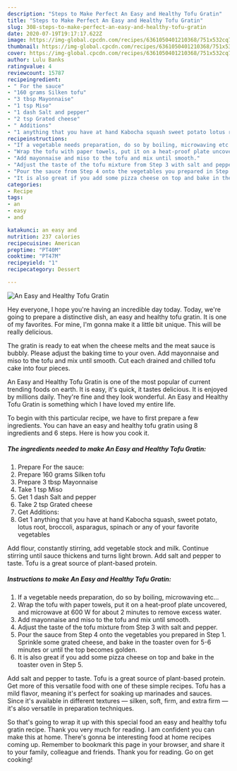```yaml
---
description: "Steps to Make Perfect An Easy and Healthy Tofu Gratin"
title: "Steps to Make Perfect An Easy and Healthy Tofu Gratin"
slug: 308-steps-to-make-perfect-an-easy-and-healthy-tofu-gratin
date: 2020-07-19T19:17:17.622Z
image: https://img-global.cpcdn.com/recipes/6361050401210368/751x532cq70/an-easy-and-healthy-tofu-gratin-recipe-main-photo.jpg
thumbnail: https://img-global.cpcdn.com/recipes/6361050401210368/751x532cq70/an-easy-and-healthy-tofu-gratin-recipe-main-photo.jpg
cover: https://img-global.cpcdn.com/recipes/6361050401210368/751x532cq70/an-easy-and-healthy-tofu-gratin-recipe-main-photo.jpg
author: Lulu Banks
ratingvalue: 4
reviewcount: 15787
recipeingredient:
- " For the sauce"
- "160 grams Silken tofu"
- "3 tbsp Mayonnaise"
- "1 tsp Miso"
- "1 dash Salt and pepper"
- "2 tsp Grated cheese"
- " Additions"
- "1 anything that you have at hand Kabocha squash sweet potato lotus root broccoli asparagus spinach or any of your favorite vegetables"
recipeinstructions:
- "If a vegetable needs preparation, do so by boiling, microwaving etc..."
- "Wrap the tofu with paper towels, put it on a heat-proof plate uncovered, and microwave at 600 W for about 2 minutes to remove excess water."
- "Add mayonnaise and miso to the tofu and mix until smooth."
- "Adjust the taste of the tofu mixture from Step 3 with salt and pepper."
- "Pour the sauce from Step 4 onto the vegetables you prepared in Step 1. Sprinkle some grated cheese, and bake in the toaster oven for 5-6 minutes or until the top becomes golden."
- "It is also great if you add some pizza cheese on top and bake in the toaster oven in Step 5."
categories:
- Recipe
tags:
- an
- easy
- and

katakunci: an easy and 
nutrition: 237 calories
recipecuisine: American
preptime: "PT40M"
cooktime: "PT47M"
recipeyield: "1"
recipecategory: Dessert

---
```



![An Easy and Healthy Tofu Gratin](https://img-global.cpcdn.com/recipes/6361050401210368/751x532cq70/an-easy-and-healthy-tofu-gratin-recipe-main-photo.jpg)

Hey everyone, I hope you're having an incredible day today. Today, we're going to prepare a distinctive dish, an easy and healthy tofu gratin. It is one of my favorites. For mine, I'm gonna make it a little bit unique. This will be really delicious.

The gratin is ready to eat when the cheese melts and the meat sauce is bubbly. Please adjust the baking time to your oven. Add mayonnaise and miso to the tofu and mix until smooth. Cut each drained and chilled tofu cake into four pieces.

An Easy and Healthy Tofu Gratin is one of the most popular of current trending foods on earth. It is easy, it's quick, it tastes delicious. It is enjoyed by millions daily. They're fine and they look wonderful. An Easy and Healthy Tofu Gratin is something which I have loved my entire life.


To begin with this particular recipe, we have to first prepare a few ingredients. You can have an easy and healthy tofu gratin using 8 ingredients and 6 steps. Here is how you cook it.

<!--inarticleads1-->

##### The ingredients needed to make An Easy and Healthy Tofu Gratin:

1. Prepare  For the sauce:
1. Prepare 160 grams Silken tofu
1. Prepare 3 tbsp Mayonnaise
1. Take 1 tsp Miso
1. Get 1 dash Salt and pepper
1. Take 2 tsp Grated cheese
1. Get  Additions:
1. Get 1 anything that you have at hand Kabocha squash, sweet potato, lotus root, broccoli, asparagus, spinach or any of your favorite vegetables


Add flour, constantly stirring, add vegetable stock and milk. Continue stirring until sauce thickens and turns light brown. Add salt and pepper to taste. Tofu is a great source of plant-based protein. 

<!--inarticleads2-->

##### Instructions to make An Easy and Healthy Tofu Gratin:

1. If a vegetable needs preparation, do so by boiling, microwaving etc...
1. Wrap the tofu with paper towels, put it on a heat-proof plate uncovered, and microwave at 600 W for about 2 minutes to remove excess water.
1. Add mayonnaise and miso to the tofu and mix until smooth.
1. Adjust the taste of the tofu mixture from Step 3 with salt and pepper.
1. Pour the sauce from Step 4 onto the vegetables you prepared in Step 1. Sprinkle some grated cheese, and bake in the toaster oven for 5-6 minutes or until the top becomes golden.
1. It is also great if you add some pizza cheese on top and bake in the toaster oven in Step 5.


Add salt and pepper to taste. Tofu is a great source of plant-based protein. Get more of this versatile food with one of these simple recipes. Tofu has a mild flavor, meaning it&#39;s perfect for soaking up marinades and sauces. Since it&#39;s available in different textures — silken, soft, firm, and extra firm — it&#39;s also versatile in preparation techniques. 

So that's going to wrap it up with this special food an easy and healthy tofu gratin recipe. Thank you very much for reading. I am confident you can make this at home. There's gonna be interesting food at home recipes coming up. Remember to bookmark this page in your browser, and share it to your family, colleague and friends. Thank you for reading. Go on get cooking!
